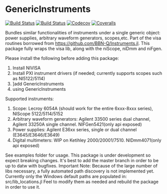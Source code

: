 # GenericInstruments

[![Build Status](https://travis-ci.com/iuliancioarca/GenericInstruments.jl.svg?branch=master)](https://travis-ci.com/iuliancioarca/GenericInstruments.jl)
[![Build Status](https://ci.appveyor.com/api/projects/status/github/iuliancioarca/GenericInstruments.jl?svg=true)](https://ci.appveyor.com/project/iuliancioarca/GenericInstruments-jl)
[![Codecov](https://codecov.io/gh/iuliancioarca/GenericInstruments.jl/branch/master/graph/badge.svg)](https://codecov.io/gh/iuliancioarca/GenericInstruments.jl)
[![Coveralls](https://coveralls.io/repos/github/iuliancioarca/GenericInstruments.jl/badge.svg?branch=master)](https://coveralls.io/github/iuliancioarca/GenericInstruments.jl?branch=master)

Bundles similar functionalities of instruments under a single generic object: power supplies, arbitrary waveform generators, scopes,etc.
Part of the visa routines borrowed from https://github.com/BBN-Q/Instruments.jl. 
This package fully wraps the visa lib, along with the niScope, niDmm and niFgen.

Please install the following before adding this package:
1. Install NIVISA
2. Install PXI instrument drivers (if needed; currently supports scopes such as NI5122/5114)
4. ]add GenericInstruments
5. using GenericInstruments

Supported instruments:
1. Scope: Lecroy 6054A (should work for the entire 6xxx-8xxx series), NIScope 5122/5114/5152
2. Arbitrary waveform generators: Agilent 33500 series dual channel, Agilent 33250A single channel. NIFGen5421(only api exposed)
3. Power supplies: Agilent E36xx series, single or dual channel (E3645/E3646/E3649)
4. Digital multimeters: WIP on Ketihley 2000/20001/7510. NIDmm4071(only api exposed)

See examples folder for usage.
This package is under development so expect breaking changes. It's best to add the master branch in order to be up to datw with bugfixes.
Important Note: Because of the large number of libs necessary, a fully automated path discovery is not implemented yet. Currently only the Windows default paths are populated in: src/lib_locations.jl
Feel to modify them as needed and rebuild the package in order to use it.